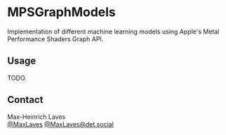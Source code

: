 # MPSGraphModels

Implementation of different machine learning models using Apple's Metal Performance Shaders Graph API.

## Usage

TODO.

## Contact

Max-Heinrich Laves  
[@MaxLaves](https://twitter.com/MaxLaves)
[@MaxLaves@det.social](https://det.social/@MaxLaves)
